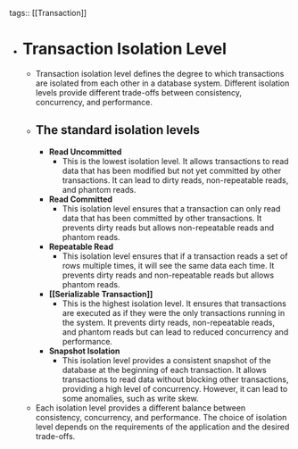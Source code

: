tags:: [[Transaction]]

- # Transaction Isolation Level
	- Transaction isolation level defines the degree to which transactions are isolated from each other in a database system. Different isolation levels provide different trade-offs between consistency, concurrency, and performance.
	- ## The standard isolation levels
		- **Read Uncommitted**
			- This is the lowest isolation level. It allows transactions to read data that has been modified but not yet committed by other transactions. It can lead to dirty reads, non-repeatable reads, and phantom reads.
		- **Read Committed**
			- This isolation level ensures that a transaction can only read data that has been committed by other transactions. It prevents dirty reads but allows non-repeatable reads and phantom reads.
		- **Repeatable Read**
			- This isolation level ensures that if a transaction reads a set of rows multiple times, it will see the same data each time. It prevents dirty reads and non-repeatable reads but allows phantom reads.
		- **[[Serializable Transaction]]**
			- This is the highest isolation level. It ensures that transactions are executed as if they were the only transactions running in the system. It prevents dirty reads, non-repeatable reads, and phantom reads but can lead to reduced concurrency and performance.
		- **Snapshot Isolation**
			- This isolation level provides a consistent snapshot of the database at the beginning of each transaction. It allows transactions to read data without blocking other transactions, providing a high level of concurrency. However, it can lead to some anomalies, such as write skew.
	- Each isolation level provides a different balance between consistency, concurrency, and performance. The choice of isolation level depends on the requirements of the application and the desired trade-offs.